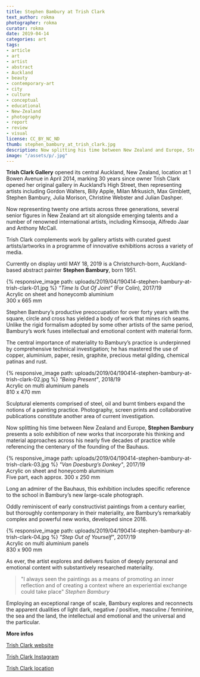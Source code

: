 ```yaml
---
title: Stephen Bambury at Trish Clark
text_author: rokma
photographer: rokma
curator: rokma
date: 2019-04-14
categories: art
tags:
- article
- art
- artist
- abstract
- Auckland
- beauty
- contemporary-art
- city
- culture
- conceptual
- educational
- New-Zealand
- photography
- report
- review
- visual
license: CC_BY_NC_ND
thumb: stephen_bambury_at_trish_clark.jpg
description: Now splitting his time between New Zealand and Europe, Stephen Bambury presents a solo exhibition of new works that incorporate his thinking and material approaches across his nearly five decades of practice while referencing the centenary of the founding of the Bauhaus.
image: "/assets/p/.jpg"
---
```

**Trish Clark Gallery** opened its central Auckland, New Zealand, location at 1 Bowen Avenue in April 2014, marking 30 years since owner Trish Clark opened her original gallery in Auckland’s High Street, then representing artists including Gordon Walters, Billy Apple, Milan Mrkusich, Max Gimblett, Stephen Bambury, Julia Morison, Christine Webster and Julian Dashper.

Now representing twenty one artists across three generations, several senior figures in New Zealand art sit alongside emerging talents and a number of renowned international artists, including Kimsooja, Alfredo Jaar and Anthony McCall.

Trish Clark complements work by gallery artists with curated guest artists/artworks in a programme of innovative exhibitions across a variety of media.

Currently on display until MAY 18, 2019 is a Christchurch-born, Auckland-based abstract painter **Stephen Bambury**, born 1951.


{% responsive_image path: uploads/2019/04/190414-stephen-bambury-at-trish-clark-01.jpg %}
_“Time Is Out Of Joint”_ (For Colin), 2017/19  
Acrylic on sheet and honeycomb aluminium  
300 x 665 mm  


Stephen Bambury’s productive preoccupation for over forty years with the square, circle and cross has yielded a body of work that mines rich seams. Unlike the rigid formalism adopted by some other artists of the same period, Bambury’s work fuses intellectual and emotional content with material form.

The central importance of materiality to Bambury’s practice is underpinned by comprehensive technical investigation; he has mastered the use of copper, aluminium, paper, resin, graphite, precious metal gilding, chemical patinas and rust.


{% responsive_image path: uploads/2019/04/190414-stephen-bambury-at-trish-clark-02.jpg %}
_"Being Present"_, 2018/19  
Acrylic on multi aluminium panels  
810 x 470 mm


Sculptural elements comprised of steel, oil and burnt timbers expand the notions of a painting practice. Photography, screen prints and collaborative publications constitute another area of current investigation.

Now splitting his time between New Zealand and Europe, **Stephen Bambury** presents a solo exhibition of new works that incorporate his thinking and material approaches across his nearly five decades of practice while referencing the centenary of the founding of the Bauhaus.


{% responsive_image path: uploads/2019/04/190414-stephen-bambury-at-trish-clark-03.jpg %}
_"Van Doesburg’s Donkey"_, 2017/19  
Acrylic on sheet and honeycomb aluminium  
Five part, each approx. 300 x 250 mm  


Long an admirer of the Bauhaus, this exhibition includes specific reference to the school in Bambury’s new large-scale photograph.

Oddly reminiscent of early constructivist paintings from a century earlier, but thoroughly contemporary in their materiality, are Bambury’s remarkably complex and powerful new works, developed since 2016.


{% responsive_image path: uploads/2019/04/190414-stephen-bambury-at-trish-clark-04.jpg %}
_"Step Out of Yourself"_, 2017/19  
Acrylic on multi aluminium panels  
830 x 900 mm

As ever, the artist explores and delivers fusion of deeply personal and emotional content with substantively researched materiality.

>"I always seen the paintings as a means of promoting an inner reflection and of creating a context where an experiential exchange could take place" _Stephen Bambury_

Employing an exceptional range of scale, Bambury explores and reconnects the apparent dualities of light dark, negative / positive, masculine / feminine, the sea and the land, the intellectual and emotional and the universal and the particular.


**More infos**

[Trish Clark website](https://trishclark.co.nz)

[Trish Clark Instagram](https://www.instagram.com/trishclarkgallery/)

[Trish Clark location](https://goo.gl/maps/8BqRfWjWqk92)
